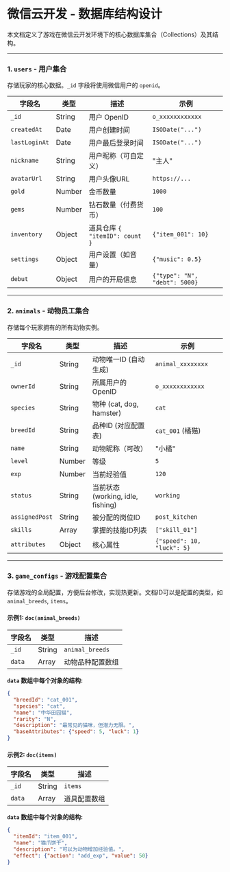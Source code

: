 # 微信云开发 - 数据库结构设计

本文档定义了游戏在微信云开发环境下的核心数据库集合（Collections）及其结构。

---

### 1. `users` - 用户集合

存储玩家的核心数据。`_id` 字段将使用微信用户的 `openid`。

| 字段名 | 类型 | 描述 | 示例 |
| --- | --- | --- | --- |
| `_id` | String | 用户 OpenID | `o_xxxxxxxxxxxx` |
| `createdAt` | Date | 用户创建时间 | `ISODate("...")` |
| `lastLoginAt` | Date | 用户最后登录时间 | `ISODate("...")` |
| `nickname` | String | 用户昵称（可自定义） | "主人" |
| `avatarUrl` | String | 用户头像URL | `https://...` |
| `gold` | Number | 金币数量 | `1000` |
| `gems` | Number | 钻石数量（付费货币） | `100` |
| `inventory` | Object | 道具仓库 `{ "itemID": count }` | `{"item_001": 10}`|
| `settings` | Object | 用户设置（如音量） | `{"music": 0.5}` |
| `debut` | Object | 用户的开局信息 | `{"type": "N", "debt": 5000}` |

---

### 2. `animals` - 动物员工集合

存储每个玩家拥有的所有动物实例。

| 字段名 | 类型 | 描述 | 示例 |
| --- | --- | --- | --- |
| `_id` | String | 动物唯一ID (自动生成) | `animal_xxxxxxxx` |
| `ownerId` | String | 所属用户的 OpenID | `o_xxxxxxxxxxxx` |
| `species` | String | 物种 (cat, dog, hamster) | `cat` |
| `breedId` | String | 品种ID (对应配置表) | `cat_001` (橘猫) |
| `name` | String | 动物昵称（可改） | "小橘" |
| `level` | Number | 等级 | `5` |
| `exp` | Number | 当前经验值 | `120` |
| `status` | String | 当前状态 (working, idle, fishing) | `working` |
| `assignedPost`| String | 被分配的岗位ID | `post_kitchen` |
| `skills` | Array | 掌握的技能ID列表 | `["skill_01"]` |
| `attributes` | Object | 核心属性 | `{"speed": 10, "luck": 5}`|

---

### 3. `game_configs` - 游戏配置集合

存储游戏的全局配置，方便后台修改，实现热更新。文档ID可以是配置的类型，如 `animal_breeds`, `items`。

#### 示例1: `doc(animal_breeds)`

| 字段名 | 类型 | 描述 |
| --- | --- | --- |
| `_id` | String | `animal_breeds` |
| `data` | Array | 动物品种配置数组 |

**`data` 数组中每个对象的结构:**
```json
{
  "breedId": "cat_001",
  "species": "cat",
  "name": "中华田园猫",
  "rarity": "N",
  "description": "最常见的猫咪，但潜力无限。",
  "baseAttributes": {"speed": 5, "luck": 1}
}
```

#### 示例2: `doc(items)`

| 字段名 | 类型 | 描述 |
| --- | --- | --- |
| `_id` | String | `items` |
| `data` | Array | 道具配置数组 |

**`data` 数组中每个对象的结构:**
```json
{
  "itemId": "item_001",
  "name": "猫爪饼干",
  "description": "可以为动物增加经验值。",
  "effect": {"action": "add_exp", "value": 50}
}
```
